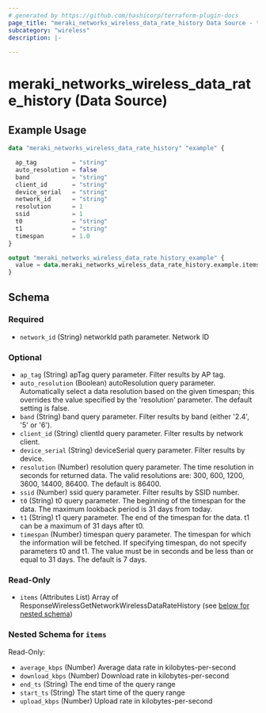 ```yaml
---
# generated by https://github.com/hashicorp/terraform-plugin-docs
page_title: "meraki_networks_wireless_data_rate_history Data Source - terraform-provider-meraki"
subcategory: "wireless"
description: |-
  
---
```


# meraki_networks_wireless_data_rate_history (Data Source)



## Example Usage

```terraform
data "meraki_networks_wireless_data_rate_history" "example" {

  ap_tag          = "string"
  auto_resolution = false
  band            = "string"
  client_id       = "string"
  device_serial   = "string"
  network_id      = "string"
  resolution      = 1
  ssid            = 1
  t0              = "string"
  t1              = "string"
  timespan        = 1.0
}

output "meraki_networks_wireless_data_rate_history_example" {
  value = data.meraki_networks_wireless_data_rate_history.example.items
}
```

<!-- schema generated by tfplugindocs -->
## Schema

### Required

- `network_id` (String) networkId path parameter. Network ID

### Optional

- `ap_tag` (String) apTag query parameter. Filter results by AP tag.
- `auto_resolution` (Boolean) autoResolution query parameter. Automatically select a data resolution based on the given timespan; this overrides the value specified by the 'resolution' parameter. The default setting is false.
- `band` (String) band query parameter. Filter results by band (either '2.4', '5' or '6').
- `client_id` (String) clientId query parameter. Filter results by network client.
- `device_serial` (String) deviceSerial query parameter. Filter results by device.
- `resolution` (Number) resolution query parameter. The time resolution in seconds for returned data. The valid resolutions are: 300, 600, 1200, 3600, 14400, 86400. The default is 86400.
- `ssid` (Number) ssid query parameter. Filter results by SSID number.
- `t0` (String) t0 query parameter. The beginning of the timespan for the data. The maximum lookback period is 31 days from today.
- `t1` (String) t1 query parameter. The end of the timespan for the data. t1 can be a maximum of 31 days after t0.
- `timespan` (Number) timespan query parameter. The timespan for which the information will be fetched. If specifying timespan, do not specify parameters t0 and t1. The value must be in seconds and be less than or equal to 31 days. The default is 7 days.

### Read-Only

- `items` (Attributes List) Array of ResponseWirelessGetNetworkWirelessDataRateHistory (see [below for nested schema](#nestedatt--items))

<a id="nestedatt--items"></a>
### Nested Schema for `items`

Read-Only:

- `average_kbps` (Number) Average data rate in kilobytes-per-second
- `download_kbps` (Number) Download rate in kilobytes-per-second
- `end_ts` (String) The end time of the query range
- `start_ts` (String) The start time of the query range
- `upload_kbps` (Number) Upload rate in kilobytes-per-second
